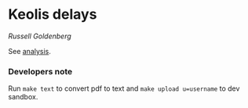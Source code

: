 # Keolis delays

*Russell Goldenberg*

See [analysis](analysis.ipynb).

### Developers note
Run `make text` to convert pdf to text and `make upload u=username` to dev sandbox.
